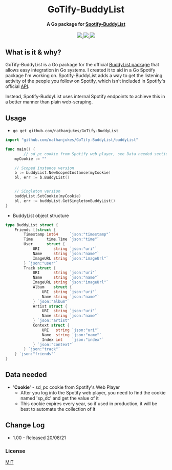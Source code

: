 <h1 align="center">
  GoTify-BuddyList
</h1>

<h4 align="center">A Go package for <a href="https://github.com/valeriangalliat/spotify-buddylist">Spotify-BuddyList</a></h4>

<p align="center">
  <a href="https://github.com/nathanjukes/GoTify-BuddyList">
      <img src="https://scrutinizer-ci.com/g/pH7Software/pH7-Social-Dating-CMS/badges/build.png?b=master">
  </a>
  <a href="https://pkg.go.dev/github.com/nathanjukes/GoTify-BuddyList">
    <img src="https://img.shields.io/badge/version-v1.0-blue">
  </a>
  <a href="https://github.com/nathanjukes/Sorting-Algorithm-Visualisation/blob/master/LICENSE.md">
    <img src="https://img.shields.io/github/license/Naereen/StrapDown.js.svg">
  </a>
</p>

## What is it & why?

GoTify-BuddyList is a Go package for the official <a href="https://github.com/valeriangalliat/spotify-buddylist">BuddyList package</a> that allows easy integration in Go systems. I created it to aid in a Go Spotify package I'm working on. Spotify-BuddyList adds a way to get the listening activity of the people you follow on Spotify, which isn't included in Spotify's official <a href="https://developer.spotify.com/documentation/web-api/">API</a>.

Instead, Spotify-BuddyList uses internal Spotify endpoints to achieve this in a better manner than plain web-scraping.
## Usage

- `go get github.com/nathanjukes/GoTify-BuddyList`

```go
import "github.com/nathanjukes/GoTify-BuddyList/buddyList"

func main() {
        // sd_pc cookie from Spotify web player, see Data needed section in docs
	myCookie := ""

	// Scoped instance version
	b := buddyList.NewScopedInstance(myCookie)
	bl, err := b.BuddyList()


	// Singleton version
	buddyList.SetCookie(myCookie)
	bl, err := buddyList.GetSingletonBuddyList()
}
```

- BuddyList object structure
```go
type BuddyList struct {
	Friends []struct {
		Timestamp int64     `json:"timestamp"`
		Time      time.Time `json:"time"`
		User      struct {
			URI      string `json:"uri"`
			Name     string `json:"name"`
			ImageURL string `json:"imageUrl"`
		} `json:"user"`
		Track struct {
			URI      string `json:"uri"`
			Name     string `json:"name"`
			ImageURL string `json:"imageUrl"`
			Album    struct {
				URI  string `json:"uri"`
				Name string `json:"name"`
			} `json:"album"`
			Artist struct {
				URI  string `json:"uri"`
				Name string `json:"name"`
			} `json:"artist"`
			Context struct {
				URI   string `json:"uri"`
				Name  string `json:"name"`
				Index int    `json:"index"`
			} `json:"context"`
		} `json:"track"`
	} `json:"friends"`
}
```

## Data needed

- '<b>Cookie</b>' - sd_pc cookie from Spotify's Web Player
    - After you log into the Spotify web player, you need to find the cookie named 'sp_dc' and get the value of it
    - This cookie expires every year, so if used in production, it will be best to automate the collection of it

## Change Log

- 1.00 - Released 20/08/21


### License
[MIT](https://github.com/nathanjukes/GoTify-BuddyList/blob/master/LICENSE.md)
